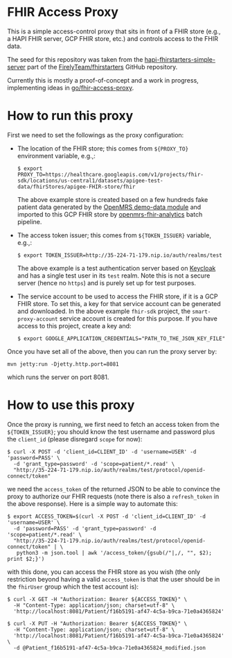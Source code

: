 # FHIR Access Proxy

This is a simple access-control proxy that sits in front of a FHIR store (e.g.,
a HAPI FHIR server, GCP FHIR store, etc.) and controls access to the FHIR data.

The seed for this repository was taken from the
[hapi-fhirstarters-simple-server](
https://github.com/FirelyTeam/fhirstarters/tree/master/java/hapi-fhirstarters-simple-server)
part of the [FirelyTeam/fhirstarters](https://github.com/FirelyTeam/fhirstarters)
GitHub repository.

Currently this is mostly a proof-of-concept and a work in progress,
implementing ideas in [go/fhir-access-proxy](go/fhir-access-proxy).


# How to run this proxy

First we need to set the followings as the proxy configuration:
* The location of the FHIR store; this comes from `${PROXY_TO}` environment variable, e.g.,:
  ```shell
  $ export PROXY_TO=https://healthcare.googleapis.com/v1/projects/fhir-sdk/locations/us-central1/datasets/apigee-test-data/fhirStores/apigee-FHIR-store/fhir
  ```
  The above example store is created based on a few hundreds fake patient data
  generated by the
  [OpenMRS demo-data module](https://github.com/openmrs/openmrs-module-referencedemodata)
  and imported to this GCP FHIR store by
  [openmrs-fhir-analytics](https://github.com/GoogleCloudPlatform/openmrs-fhir-analytics)
  batch pipeline.


* The access token issuer; this comes from `${TOKEN_ISSUER}` variable, e.g.,:
  ```shell
  $ export TOKEN_ISSUER=http://35-224-71-179.nip.io/auth/realms/test
  ```
  The above example is a test authentication server based on
  [Keycloak](https://github.com/Alvearie/keycloak-extensions-for-fhir) and
  has a single test user in its `test` realm. 
  Note this is not a secure server (hence no `https`) and is purely set up for
  test purposes.


* The service account to be used to access the FHIR store, if it is a 
  GCP FHIR store. To set this, a key for that service account can be generated
  and downloaded. In the above example `fhir-sdk` project, the `smart-proxy-account`
  service account is created for this purpose. If you have access to this project,
  create a key and:
  ```shell
  $ export GOOGLE_APPLICATION_CREDENTIALS="PATH_TO_THE_JSON_KEY_FILE"
  ```

Once you have set all of the above, then you can run the proxy server by:
```shell
mvn jetty:run -Djetty.http.port=8081
```
which runs the server on port 8081.


# How to use this proxy

Once the proxy is running, we first need to fetch an access token from the
`${TOKEN_ISSUER}`; you should know the test username and password plus the
`client_id` (please disregard `scope` for now):
```shell
$ curl -X POST -d 'client_id=CLIENT_ID' -d 'username=USER' -d 'password=PASS' \
  -d 'grant_type=password' -d 'scope=patient/*.read' \
  "http://35-224-71-179.nip.io/auth/realms/test/protocol/openid-connect/token"
```
we need the `access_token` of the returned JSON to be able to convince the proxy
to authorize our FHIR requests (note there is also a `refresh_token` in the
above response). Here is a simple way to automate this:
```shell
$ export ACCESS_TOKEN=$(curl -X POST -d 'client_id=CLIENT_ID' -d 'username=USER' \
  -d 'password=PASS' -d 'grant_type=password' -d 'scope=patient/*.read' \
  "http://35-224-71-179.nip.io/auth/realms/test/protocol/openid-connect/token" | \
   python3 -m json.tool | awk '/access_token/{gsub(/"|,/, "", $2); print $2;}')
```
with this done, you can access the FHIR store as you wish (the only restriction
beyond having a valid `access_token` is that the user should be in the
`fhirUser` group which the test account is):
```shell
$ curl -X GET -H "Authorization: Bearer ${ACCESS_TOKEN}" \
  -H "Content-Type: application/json; charset=utf-8" \
  'http://localhost:8081/Patient/f16b5191-af47-4c5a-b9ca-71e0a4365824' 
```
```shell
$ curl -X PUT -H "Authorization: Bearer ${ACCESS_TOKEN}" \
  -H "Content-Type: application/json; charset=utf-8" \
  'http://localhost:8081/Patient/f16b5191-af47-4c5a-b9ca-71e0a4365824' \
  -d @Patient_f16b5191-af47-4c5a-b9ca-71e0a4365824_modified.json
```